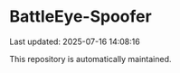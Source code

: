# BattleEye-Spoofer

Last updated: 2025-07-16 14:08:16

This repository is automatically maintained.
